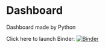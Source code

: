 # Dashboard
Dashboard made by Python

Click here to launch Binder: 
[![Binder](https://mybinder.org/badge_logo.svg)](https://mybinder.org/v2/gh/KristenJiang929/Dashboard/HEAD)
